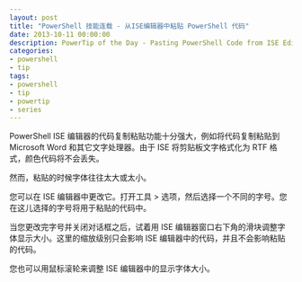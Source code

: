 ```yaml
---
layout: post
title: "PowerShell 技能连载 - 从ISE编辑器中粘贴 PowerShell 代码"
date: 2013-10-11 00:00:00
description: PowerTip of the Day - Pasting PowerShell Code from ISE Editor
categories:
- powershell
- tip
tags:
- powershell
- tip
- powertip
- series
---
```

PowerShell ISE 编辑器的代码复制粘贴功能十分强大，例如将代码复制粘贴到 Microsoft Word 和其它文字处理器。由于 ISE 将剪贴板文字格式化为 RTF 格式，颜色代码将不会丢失。

然而，粘贴的时候字体往往太大或太小。

您可以在 ISE 编辑器中更改它。打开工具 > 选项，然后选择一个不同的字号。您在这儿选择的字号将用于粘贴的代码中。

当您更改完字号并关闭对话框之后，试着用 ISE 编辑器窗口右下角的滑块调整字体显示大小。这里的缩放级别只会影响 ISE 编辑器中的代码，并且不会影响粘贴的代码。

您也可以用鼠标滚轮来调整 ISE 编辑器中的显示字体大小。

<!--本文国际来源：[Pasting PowerShell Code from ISE Editor](http://community.idera.com/powershell/powertips/b/tips/posts/pasting-powershell-code-from-ise-editor)-->
